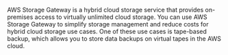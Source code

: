 AWS Storage Gateway is a hybrid cloud storage service that provides on-premises access to virtually unlimited cloud storage. 
You can use AWS Storage Gateway to simplify storage management and reduce costs for hybrid cloud storage use cases. 
One of these use cases is tape-based backup, which allows you to store data backups on virtual tapes in the AWS cloud.
